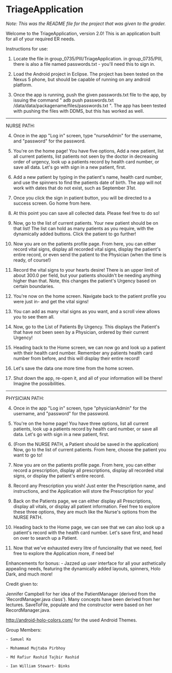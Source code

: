 TriageApplication
=================
*Note: This was the README file for the project that was given to the grader.*

Welcome to the TriageApplication, version 2.0! This is an application built for all of your required ER needs.

Instructions for use:

1. Locate the file in group_0735/PIII/TriageApplication. in group_0735/PIII, there is also a file named passwords.txt - you'll need this to sign in.

2. Load the Android project in Eclipse. The project has been tested on the Nexus 5 phone, but should be capable of running on any android platform.

3. Once the app is running, push the given passwords.txt file to the app, by
   issuing the command " adb push passwords.txt /data/data/packagename/files/passwords.txt ".
   The app has been tested with pushing the files with DDMS, but this has worked as well.

------------------------------------------------------------------------------------------------------------------------------------------------------------------------------------
NURSE PATH:

4. Once in the app "Log in" screen, type "nurseAdmin" for the username, and "password" for the password.

5. You're on the home page! You have five options, Add a new patient, list all current patients, list patients not seen by the doctor in decreasing order of urgency, look up a patients record by health card number, or save all data. Let's go with sign in a new patient, first.


6. Add a new patient by typing in the patient's name, health card number, and use the spinners to find the patients
   date of birth. The app will not work with dates that do not exist, such as September 31st.

7. Once you click the sign in patient button, you will be directed to a success screen. Go home from here.

8. At this point you can save all collected data. Please feel free to do so!

9. Now, go to the list of current patients. Your new patient should be on that list! The list can hold as many patients as
   you require, with the dynamically added buttons. Click the patient to go further!

10. Now you are on the patients profile page. From here, you can either record vital signs, display all recorded vital signs, display the patient's entire record, or even send the patient to the Physician (when the time is ready, of course!)

11. Record the vital signs to your hearts desire! There is an upper limit of about 300.0 per field, but your patients
    shouldn't be needing anything higher than that. Note, this changes the patient's Urgency based on certain boundaries.

12. You're now on the home screen. Navigate back to the patient profile you were just in- and get the vital signs!

13. You can add as many vital signs as you want, and a scroll view allows you to see them all.

14. Now, go to the List of Patients By Urgency. This displays the Patient's that have not been seen by a Physician, ordered by their current Urgency!

15. Heading back to the Home screen, we can now go and look up a patient with their health card number. Remember any patients health card number from before, and this will display their entire record!

16. Let's save the data one more time from the home screen.

17. Shut down the app, re-open it, and all of your information will be there! Imagine the possibilities.

------------------------------------------------------------------------------------------------------------------------------------------------------------------------------------

PHYSICIAN PATH:

4. Once in the app "Log in" screen, type "physicianAdmin" for the username, and "password" for the password.

5. You're on the home page! You have three options, list all current patients, look up a patients record by health card number, or save all data. Let's go with sign in a new patient, first.

6. (From the NURSE PATH, a Patient should be saved in the application) Now, go to the list of current patients. From here, choose the patient you want to go to!

7. Now you are on the patients profile page. From here, you can either record a prescription, display all prescriptions, display all recorded vital signs, or display the patient's entire record.

8. Record any Prescription you wish! Just enter the Prescription name, and instructions, and the Application will store the Prescription for you!

7. Back on the Patients page, we can either display all Prescriptions, display all vitals, or display all patient information. Feel free to explore these three options, they are much like the Nurse's options from the NURSE PATH.

8. Heading back to the Home page, we can see that we can also look up a patient's record with the health card number. Let's save first, and head on over to search up a Patient.

9. Now that we've exhausted every litre of funcionality that we need, feel free to explore the Application more, if need be!

Enhancements for bonus:
	- Jazzed up user interface for all your asthetically appealing needs, featuring the dynamically added layouts, spinners, Holo Dark, and much more!
	

Credit given to:

Jennifer Campbell for her idea of the PatientManager (derived from the 'RecordManager.java class').
Many concepts have been derived from her lectures. SaveToFile, populate and the constructor were based on her RecordManager.java.


http://android-holo-colors.com/ for the used Android Themes.
	
Group Members:
	
    - Samuel Ko
    
    - Mohammad Mujtaba Pirbhoy
    
    - Md Rafiur Rashid Tajbir Rashid
    
    - Ian William Stewart- Binks

